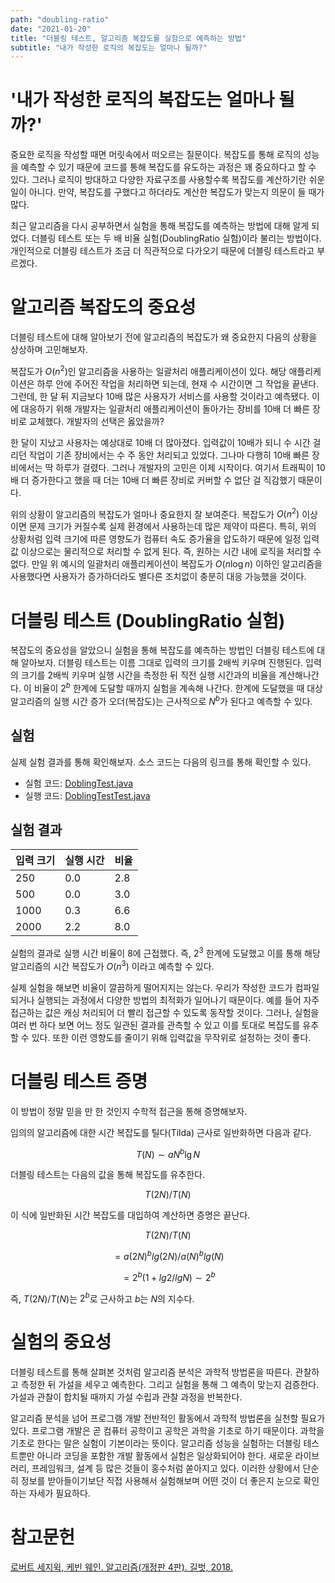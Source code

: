 ```yaml
---
path: "doubling-ratio"
date: "2021-01-20"
title: "더블링 테스트, 알고리즘 복잡도를 실험으로 예측하는 방법"
subtitle: "내가 작성한 로직의 복잡도는 얼마나 될까?"
---
```


# '내가 작성한 로직의 복잡도는 얼마나 될까?'

중요한 로직을 작성할 때면 머릿속에서 떠오르는 질문이다. 복잡도를 통해 로직의 성능을 예측할 수 있기 때문에 코드를 통해 복잡도를 유도하는 과정은 꽤 중요하다고 할 수 있다. 그러나 로직이 방대하고 다양한 자료구조를 사용할수록 복잡도를 계산하기란 쉬운 일이 아니다. 만약, 복잡도를 구했다고 하더라도 계산한 복잡도가 맞는지 의문이 들 때가 많다.

최근 알고리즘을 다시 공부하면서 실험을 통해 복잡도를 예측하는 방법에 대해 알게 되었다. 더블링 테스트 또는 두 배 비율 실험(DoublingRatio 실험)이라 불리는 방법이다. 개인적으로 더블링 테스트가 조금 더 직관적으로 다가오기 때문에 더블링 테스트라고 부르겠다.

# 알고리즘 복잡도의 중요성

더블링 테스트에 대해 알아보기 전에 알고리즘의 복잡도가 왜 중요한지 다음의 상황을 상상하며 고민해보자.

복잡도가 $O(n^2)$인 알고리즘을 사용하는 일괄처리 애플리케이션이 있다. 해당 애플리케이션은 하루 안에 주어진 작업을 처리하면 되는데, 현재 수 시간이면 그 작업을 끝낸다. 그런데, 한 달 뒤 지금보다 10배 많은 사용자가 서비스를 사용할 것이라고 예측됐다. 이에 대응하기 위해 개발자는 일괄처리 애플리케이션이 돌아가는 장비를 10배 더 빠른 장비로 교체했다. 개발자의 선택은 옳았을까?

한 달이 지났고 사용자는 예상대로 10배 더 많아졌다. 입력값이 10배가 되니 수 시간 걸리던 작업이 기존 장비에서는 수 주 동안 처리되고 있었다. 그나마 다행히 10배 빠른 장비에서는 딱 하루가 걸렸다. 그러나 개발자의 고민은 이제 시작이다. 여기서 트래픽이 10배 더 증가한다고 했을 때 더는 10배 더 빠른 장비로 커버할 수 없단 걸 직감했기 때문이다.

위의 상황이 알고리즘의 복잡도가 얼마나 중요한지 잘 보여준다. 복잡도가 $O(n^2)$ 이상이면 문제 크기가 커질수록 실제 환경에서 사용하는데 많은 제약이 따른다. 특히, 위의 상황처럼 입력 크기에 따른 영향도가 컴퓨터 속도 증가율을 압도하기 때문에 일정 입력값 이상으로는 물리적으로 처리할 수 없게 된다. 즉, 원하는 시간 내에 로직을 처리할 수 없다. 만일 위 예시의 일괄처리 애플리케이션이 복잡도가 $O(n\log{}n)$ 이하인 알고리즘을 사용했다면 사용자가 증가하더라도 별다른 조치없이 충분히 대응 가능했을 것이다.

# 더블링 테스트 (DoublingRatio 실험)

복잡도의 중요성을 알았으니 실험을 통해 복잡도를 예측하는 방법인 더블링 테스트에 대해 알아보자. 더블링 테스트는 이름 그대로 입력의 크기를 2배씩 키우며 진행된다. 입력의 크기를 2배씩 키우며 실행 시간을 측정한 뒤 직전 실행 시간과의 비율을 계산해나간다. 이 비율이 $2^b$ 한계에 도달할 때까지 실험을 계속해 나간다. 한계에 도달했을 때 대상 알고리즘의 실행 시간 증가 오더(복잡도)는 근사적으로 $N^b$가 된다고 예측할 수 있다.

## 실험

실제 실험 결과를 통해 확인해보자.
소스 코드는 다음의 링크를 통해 확인할 수 있다.

- 실험 코드: [DoblingTest.java](https://github.com/sogoagain/algorithms-sedgewick-wayne/blob/master/src/main/java/chapter1/section4/DoublingTest.java)
- 실행 코드: [DoblingTestTest.java](https://github.com/sogoagain/algorithms-sedgewick-wayne/blob/master/src/test/java/chapter1/section4/DoublingTestTest.java)

## 실험 결과

| 입력 크기 | 실행 시간 | 비율 |
| --------- | --------- | ---- |
| 250       | 0.0       | 2.8  |
| 500       | 0.0       | 3.0  |
| 1000      | 0.3       | 6.6  |
| 2000      | 2.2       | 8.0  |

실험의 결과로 실행 시간 비율이 8에 근접했다. 즉, $2^3$ 한계에 도달했고 이를 통해 해당 알고리즘의 시간 복잡도가 $O(n^3)$ 이라고 예측할 수 있다.

실제 실험을 해보면 비율이 깔끔하게 떨어지지는 않는다. 우리가 작성한 코드가 컴파일되거나 실행되는 과정에서 다양한 방법의 최적화가 일어나기 때문이다. 예를 들어 자주 접근하는 값은 캐싱 처리되어 더 빨리 접근할 수 있도록 동작할 것이다. 그러나, 실험을 여러 번 하다 보면 어느 정도 일관된 결과를 관측할 수 있고 이를 토대로 복잡도를 유추할 수 있다. 또한 이런 영향도를 줄이기 위해 입력값을 무작위로 설정하는 것이 좋다.

# 더블링 테스트 증명

이 방법이 정말 믿을 만 한 것인지 수학적 접근을 통해 증명해보자.

임의의 알고리즘에 대한 시간 복잡도를 틸다(Tilda) 근사로 일반화하면 다음과 같다.

$$
T(N) \sim aN^{b}\lg N
$$

더블링 테스트는 다음의 값을 통해 복잡도를 유추한다.

$$
T(2N)/T(N)
$$

이 식에 일반화된 시간 복잡도를 대입하여 계산하면 증명은 끝난다.

$$
T(2N)/T(N)
$$

$$
= a(2N)^{b}lg(2N)/a(N)^{b}lg(N)
$$

$$
= 2^{b}(1 + lg2/lgN) \sim 2^{b}
$$

즉, $T(2N)/T(N)$는 $2^{b}$로 근사하고 $b$는 $N$의 지수다.

# 실험의 중요성

더블링 테스트를 통해 살펴본 것처럼 알고리즘 분석은 과학적 방법론을 따른다. 관찰하고 측정한 뒤 가설을 세우고 예측한다. 그리고 실험을 통해 그 예측이 맞는지 검증한다. 가설과 관찰이 합치될 때까지 가설 수립과 관찰 과정을 반복한다.

알고리즘 분석을 넘어 프로그램 개발 전반적인 활동에서 과학적 방법론을 실천할 필요가 있다. 프로그램 개발은 곧 컴퓨터 공학이고 공학은 과학을 기초로 하기 때문이다. 과학을 기초로 한다는 말은 실험이 기본이라는 뜻이다. 알고리즘 성능을 실험하는 더블링 테스트뿐만 아니라 코딩을 포함한 개발 활동에서 실험은 일상화되어야 한다. 새로운 라이브러리, 프레임워크, 설계 등 많은 것들이 홍수처럼 쏟아지고 있다. 이러한 상황에서 단순히 정보를 받아들이기보단 직접 사용해서 실험해보며 어떤 것이 더 좋은지 눈으로 확인하는 자세가 필요하다.

# 참고문헌

[로버트 세지윅, 케빈 웨인. 알고리즘(개정판 4판). 길벗, 2018.](https://book.naver.com/bookdb/book_detail.nhn?bid=14365826)
